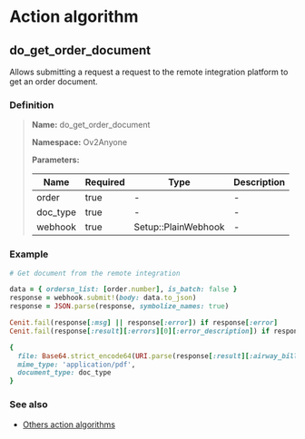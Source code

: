 # Action algorithm

## do_get_order_document

Allows submitting a request a request to the remote integration platform to get an order document.
    
### Definition

> **Name:** do_get_order_document
> 
> **Namespace:** Ov2Anyone
>
> **Parameters:**
> 
> | Name | Required | Type | Description |
> | ---- | -------- | ---- | ----------- |
> | order | true | - | - |
> | doc_type | true | - | - |
> | webhook | true | Setup::PlainWebhook | - |

### Example
```ruby
# Get document from the remote integration

data = { ordersn_list: [order.number], is_batch: false }
response = webhook.submit!(body: data.to_json)
response = JSON.parse(response, symbolize_names: true)

Cenit.fail(response[:msg] || response[:error]) if response[:error]
Cenit.fail(response[:result][:errors][0][:error_description]) if response[:result][:errors].any?

{
  file: Base64.strict_encode64(URI.parse(response[:result][:airway_bills][0][:airway_bill]).read),
  mime_type: 'application/pdf',
  document_type: doc_type
}

```

### See also
* [Others action algorithms](overview?id=do_get_order_document)